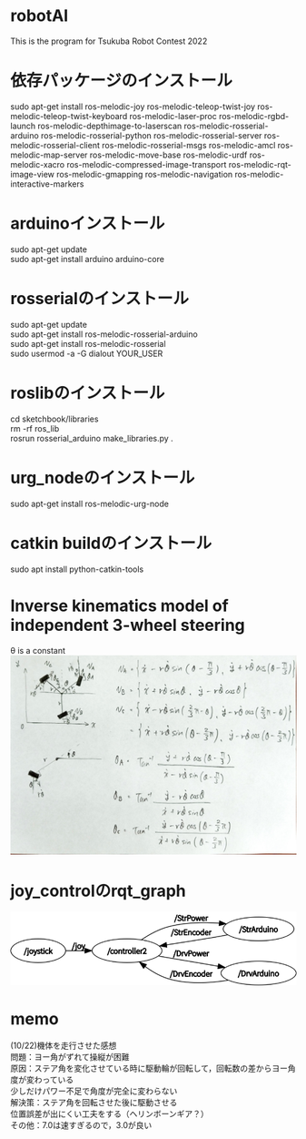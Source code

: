 # robotAI
This is the program for Tsukuba Robot Contest 2022

# 依存パッケージのインストール
sudo apt-get install ros-melodic-joy ros-melodic-teleop-twist-joy ros-melodic-teleop-twist-keyboard ros-melodic-laser-proc ros-melodic-rgbd-launch ros-melodic-depthimage-to-laserscan ros-melodic-rosserial-arduino ros-melodic-rosserial-python ros-melodic-rosserial-server ros-melodic-rosserial-client ros-melodic-rosserial-msgs ros-melodic-amcl ros-melodic-map-server ros-melodic-move-base ros-melodic-urdf ros-melodic-xacro ros-melodic-compressed-image-transport ros-melodic-rqt-image-view ros-melodic-gmapping ros-melodic-navigation ros-melodic-interactive-markers

# arduinoインストール
sudo apt-get update  
sudo apt-get install arduino arduino-core

# rosserialのインストール
sudo apt-get update  
sudo apt-get install ros-melodic-rosserial-arduino  
sudo apt-get install ros-melodic-rosserial  
sudo usermod -a -G dialout YOUR_USER  

# roslibのインストール
cd sketchbook/libraries  
rm -rf ros_lib  
rosrun rosserial_arduino make_libraries.py .  

# urg_nodeのインストール
sudo apt-get install ros-melodic-urg-node

# catkin buildのインストール
sudo apt install python-catkin-tools

# Inverse kinematics model of independent 3-wheel steering
θ is a constant
![Inverse kinematics model](Inverse_kinematics_model.jpg)

# joy_controlのrqt_graph
![joy_control](joy_control.png)

# memo
(10/22)機体を走行させた感想  
問題：ヨー角がずれて操縦が困難  
原因：ステア角を変化させている時に駆動輪が回転して，回転数の差からヨー角度が変わっている  
      少しだけパワー不足で角度が完全に変わらない  
解決策：ステア角を回転させた後に駆動させる  
        位置誤差が出にくい工夫をする（ヘリンボーンギア？）  
その他：7.0は速すぎるので，3.0が良い  
